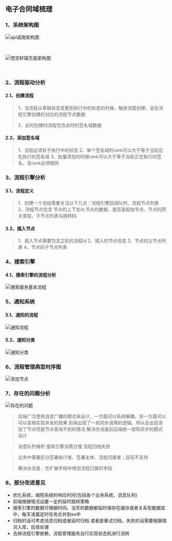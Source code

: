 ##  电子合同域梳理

### 1、系统架构图

![api调用架构图](D:\data\dataImages\电子合同域架构.png)

​							<!--api调用系统架构图-->

![悟空轩辕页面架构图](D:\data\dataImages\悟空页面逻辑.png)

​									<!--悟空轩辕调用系统架构图-->



### 2、流程驱动分析

#### 2.1、创建流程

> 1、当流程从草稿状态变更到执行中的状态的时候，触发流程创建，会在流程引擎创建的对应的流程节点数据
>
> 2、此时创建的流程包含此时的签名域数据



#### 2.2、添加签名域

>1、流程必须处于执行中的状态
>2、单个签名域的rank可以大于等于当前正在执行的签名域
>3、批量添加的时候rank可以大于等于当前正在执行的签名，且rank必须相同



### 3、流程引擎分析

#### 3.1、流程定义

>1、创建一个流程需要关注以下几点：流程引擎回调队列、流程节点列表
>2、流程节点包含 节点的上下文id,节点的数据、是否是起始节点、节点的网关类型、子节点列表与跳转码



#### 3.2、插入节点

>1、插入节点需要包含之前的流程id
>2、插入的节点信息
>3、节点的父节点列表
>4、节点的子节点列表



### 4、搜索引擎

#### 4.1、搜索引擎的流程分析

![搜索服务基本流程](D:\data\dataImages\搜索服务基本流程.png)



### 5、通知系统

#### 5.1、通知的流程



![通知流程](D:\data\dataImages\通知流程.png)





#### 5.2、通知分类

![通知分类](D:\data\dataImages\通知分类.png)



### 6、流程管理典型时序图



![添加节点](D:\data\dataImages\1.png)





### 7、存在的问题分析

![存在的问题](D:\data\dataImages\电子合同存在的问题.png)

> 后端广泛使用消息广播的模式来设计，一方面可以系统解耦，另一方面可以可以变相实现并发的效果
> 前端出现了一些同步调用的逻辑，所以会出现添加了节点但是节点查询不到的情况
> 解决办法是前后端统一按照异步的模式设计



> 消息队列堆积
> 搜索引擎消费过慢
> 流程归档失败



> 业务中需要区分签署执行者、签署主体、流程归属者；目前不支持
>
> 解决办法是：在扩展字段中增加流程归属的字段





### 8、部分改进意见

+ 优化系统，缩短系统的响应时间(包括各个业务系统，消息队列)
+ 前端根据情况设置一定的延时跳转策略
+ 搜索引擎的数据可根据时间。当天的数据都临时保存在缓存或者关系型数据库中，每天凌晨定时任务合并到es中
+ 归档的话可考虑消息归档或者延时归档 或者是重试归档，失败的话需要根据情况入库，后续处理
+ 去掉流程引擎依赖，流程管理服务自行实现状态机进行流转


